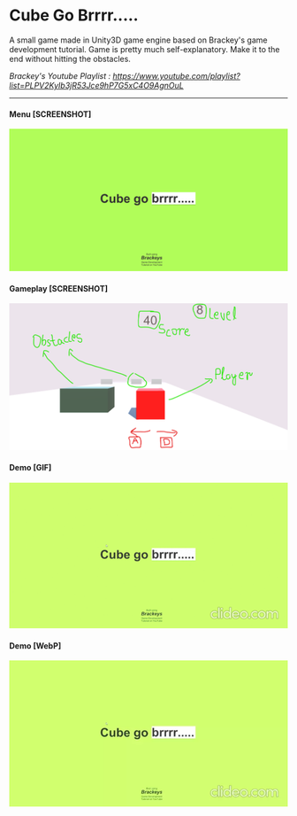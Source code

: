 # Cube Go Brrrr.....

A small game made in Unity3D game engine based on Brackey's game development tutorial.
Game is pretty much self-explanatory. Make it to the end without hitting the obstacles.

*Brackey's Youtube Playlist : https://www.youtube.com/playlist?list=PLPV2KyIb3jR53Jce9hP7G5xC4O9AgnOuL*
___

#### Menu [SCREENSHOT]
<img src="https://github.com/sarathsajan/cube-go-brrrr/blob/main/menu-screenshot.png" width=auto>

#### Gameplay [SCREENSHOT]
<img src="https://github.com/sarathsajan/cube-go-brrrr/blob/main/gameplay-footage-screenshot.png" width=auto>

#### Demo [GIF]
<img src="https://raw.githubusercontent.com/sarathsajan/cube-go-brrrr/main/intro_gif.gif" width=auto>

#### Demo [WebP]
<img src="https://raw.githubusercontent.com/sarathsajan/cube-go-brrrr/main/intro_webp.webp" width=auto>
